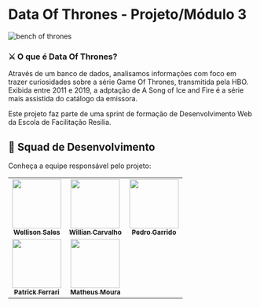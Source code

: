 # Data Of Thrones - Projeto/Módulo 3

![bench of thrones](https://user-images.githubusercontent.com/83258570/176099350-a7aa9ff7-e0b8-4f0c-afb6-53587db115ba.jpg)

### ⚔ O que é Data Of Thrones?

Através de um banco de dados, analisamos informações com foco em trazer curiosidades sobre a série Game Of Thrones, transmitida pela HBO. Exibida entre 2011 e 2019, a adptação de A Song of Ice and Fire é a série mais assistida do catálogo da emissora.

Este projeto faz parte de uma sprint de formação de Desenvolvimento Web da Escola de Facilitação Resilia.


## 🤝 Squad de Desenvolvimento

Conheça a equipe responsável pelo projeto:

<table>
  <tr>
    <td align="center">
      <a href="https://www.linkedin.com/in/wellisonsales/">
        <img src="https://avatars.githubusercontent.com/u/83258570?v=4" width="100px;"><br>
        <sub>
          <b>Wellison Sales</b>
        </sub>
      </a>
    </td>
    <td align="center">
      <a href="https://github.com/willcrvlh">
        <img src="https://avatars.githubusercontent.com/u/101817310?v=4" width="100px;"><br>
        <sub>
          <b>Willian Carvalho</b>
        </sub>
      </a>
    </td>
    <td align="center">
      <a href="https://github.com/Garridopedro">
        <img src="https://avatars.githubusercontent.com/u/80377307?v=4" width="100px;"><br>
        <sub>
          <b>Pedro Garrido</b>
        </sub>
      </a>
    </td>
    <tr>
    <td align="center">
      <a href="https://github.com/CarratiPatrick">
        <img src="https://avatars.githubusercontent.com/u/102706093?v=4" width="100px;"><br>
        <sub>
          <b>Patrick Ferrari</b>
        </sub>
      </a>
      <td align="center">
      <a href="https://www.iconfinder.com/icons/273178/github_icon">
        <img src="https://www.iconfinder.com/icons/273178/github_icon" width="100px;"><br>
        <sub>
          <b>Matheus Moura</b>
        </sub>
      </a>
    </td>
    </td>
  </tr>
</table>

